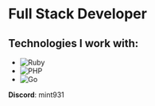 
# Full Stack Developer



## Technologies I work with:
- ![Ruby](https://img.shields.io/badge/-Ruby-701516?style=flat-square&logo=ruby&logoColor=ffffff) 
- ![PHP](https://img.shields.io/badge/-PHP-777BB4?style=flat-square&logo=php&logoColor=ffffff) 
- ![Go](https://img.shields.io/badge/-Go-00ADD8?style=flat-square&logo=go&logoColor=ffffff) 

**Discord**: mint931
